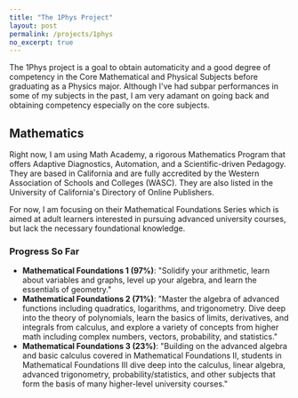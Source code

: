 ```yaml
---
title: "The 1Phys Project"
layout: post
permalink: /projects/1phys
no_excerpt: true
---
```


The 1Phys project is a goal to obtain automaticity and a good degree of competency in the Core Mathematical and Physical Subjects before graduating as a Physics major. Although I've had subpar performances in some of my subjects in the past, I am very adamant on going back and obtaining competency especially on the core subjects.

## Mathematics

Right now, I am using Math Academy, a rigorous Mathematics Program that offers Adaptive Diagnostics, Automation, and a Scientific-driven Pedagogy. They are based in California and are fully accredited by the Western Association of Schools and Colleges (WASC). They are also listed in the University of California's Directory of Online Publishers.

For now, I am focusing on their Mathematical Foundations Series which is aimed at adult learners interested in pursuing advanced university courses, but lack the necessary foundational knowledge.

### Progress So Far
- **Mathematical Foundations 1 (97%)**: "Solidify your arithmetic, learn about variables and graphs, level up your algebra, and learn the essentials of geometry."
- **Mathematical Foundations 2 (71%)**: "Master the algebra of advanced functions including quadratics, logarithms, and trigonometry. Dive deep into the theory of polynomials, learn the basics of limits, derivatives, and integrals from calculus, and explore a variety of concepts from higher math including complex numbers, vectors, probability, and statistics."
- **Mathematical Foundations 3 (23%)**: "Building on the advanced algebra and basic calculus covered in Mathematical Foundations II, students in Mathematical Foundations III dive deep into the calculus, linear algebra, advanced trigonometry, probability/statistics, and other subjects that form the basis of many higher-level university courses."
